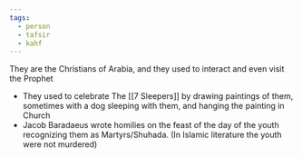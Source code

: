 ```yaml
---
tags:
  - person
  - tafsir
  - kahf
---
```

They are the Christians of Arabia, and they used to interact and even visit the Prophet

- They used to celebrate The [[7 Sleepers]] by drawing paintings of them, sometimes with a dog sleeping with them, and hanging the painting in Church
- Jacob Baradaeus wrote homilies on the feast of the day of the youth recognizing them as Martyrs/Shuhada. (In Islamic literature the youth were not murdered)